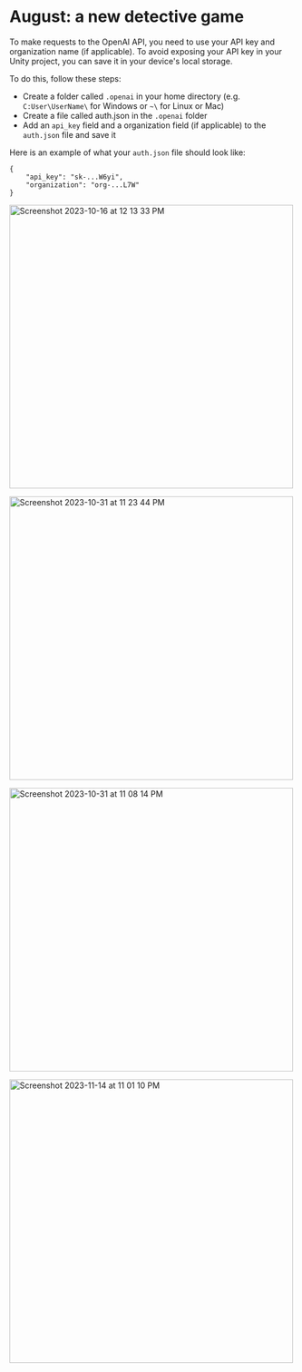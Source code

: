 # August: a new detective game 

To make requests to the OpenAI API, you need to use your API key and organization name (if applicable). To avoid exposing your API key in your Unity project, you can save it in your device's local storage.

To do this, follow these steps:

- Create a folder called `.openai` in your home directory (e.g. `C:User\UserName\` for Windows or `~\` for Linux or Mac)
- Create a file called auth.json in the `.openai` folder
- Add an `api_key` field and a organization field (if applicable) to the `auth.json` file and save it

Here is an example of what your `auth.json` file should look like:
```
{
    "api_key": "sk-...W6yi",
    "organization": "org-...L7W"
}
```


<p>
<img width="500" alt="Screenshot 2023-10-16 at 12 13 33 PM" src="https://github.com/mifu67/august/assets/83109586/49839f80-974e-4f41-b343-fde882a25888">
<p>
<img width="500" alt="Screenshot 2023-10-31 at 11 23 44 PM" src="https://github.com/mifu67/august/assets/83109586/6da1fc69-76ed-4477-aecf-2098063bd7f1">
<p>
<img width="500" alt="Screenshot 2023-10-31 at 11 08 14 PM" src="https://github.com/mifu67/august/assets/83109586/c9376f6b-ed1e-427f-99c5-442b6c924ca9">
<p>
<img width="500" alt="Screenshot 2023-11-14 at 11 01 10 PM" src="https://github.com/mifu67/august/assets/83109586/dd62591f-e046-4584-980d-98168add0217">
</p>
